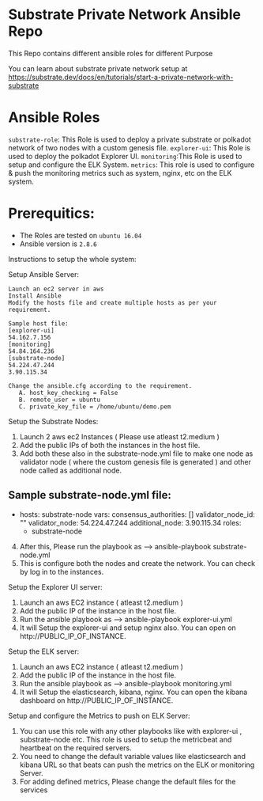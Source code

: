 # Substrate Private Network Ansible Repo

This Repo contains different ansible roles for different Purpose

You can learn about substrate private network setup at https://substrate.dev/docs/en/tutorials/start-a-private-network-with-substrate

# Ansible Roles

`substrate-role`: This Role is used to deploy a private substrate or polkadot network of two nodes with a custom genesis file.
`explorer-ui`: This Role is used to deploy the polkadot Explorer UI.
`monitoring`:This Role is used to setup and configure the ELK System.
`metrics`: This role is used to configure & push the monitoring metrics such as system, nginx, etc on the ELK system.

# Prerequitics:

* The Roles are tested on `ubuntu 16.04`
* Ansible version is `2.8.6`

Instructions to setup the whole system:

Setup Ansible Server:
```
Launch an ec2 server in aws 
Install Ansible
Modify the hosts file and create multiple hosts as per your requirement. 

Sample host file:
[explorer-ui]
54.162.7.156
[monitoring]
54.84.164.236
[substrate-node]
54.224.47.244
3.90.115.34 
```
```
Change the ansible.cfg according to the requirement.
   A. host_key_checking = False
   B. remote_user = ubuntu
   C. private_key_file = /home/ubuntu/demo.pem
```
Setup the Substrate Nodes:
1. Launch 2 aws ec2 Instances ( Please use atleast t2.medium )
2. Add the public IPs of both the instances in the host file.
3. Add both these also in the substrate-node.yml file to make one node as validator node ( where the custom genesis file is generated ) and other node called as additional node.

Sample substrate-node.yml file:
---
- hosts: substrate-node
  vars:
    consensus_authorities: []
    validator_node_id: ""
    validator_node: 54.224.47.244
    additional_node: 3.90.115.34
  roles:
    - substrate-node

4. After this, Please run the playbook as --> ansible-playbook substrate-node.yml 
5. This is configure both the nodes and create the network. You can check by log in to the instances.

Setup the Explorer UI server:
1. Launch an aws EC2 instance ( atleast t2.medium )
2. Add the public IP of the instance in the host file.
3. Run the ansible playbook as --> ansible-playbook explorer-ui.yml
4. It will Setup the explorer-ui and setup nginx also. You can open on http://PUBLIC_IP_OF_INSTANCE.

Setup the ELK server:
1. Launch an aws EC2 instance ( atleast t2.medium )
2. Add the public IP of the instance in the host file.
3. Run the ansible playbook as --> ansible-playbook monitoring.yml
4. It will Setup the elasticsearch, kibana, nginx. You can open the kibana dashboard on http://PUBLIC_IP_OF_INSTANCE.

Setup and configure the Metrics to push on ELK Server:
1. You can use this role with any other playbooks like with explorer-ui , substrate-node etc. This role is used to setup the metricbeat and heartbeat on the required servers.
2. You need to change the default variable values like elasticsearch and kibana URL so that beats can push the metrics on the ELK or monitoring Server.
3. For adding defined metrics, Please change the  default files for the services

